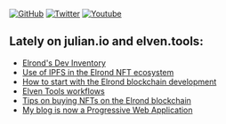 <a href="https://github.com/juliancwirko"><img src="https://img.shields.io/github/followers/juliancwirko?style=social" alt="GitHub" /></a>
<a href="https://twitter.com/JulianCwirko"><img src="https://img.shields.io/twitter/follow/juliancwirko?style=social" alt="Twitter" /></a>
<a href="https://www.youtube.com/channel/UCaj-mgcY9CWbLdZsC5Gt00g"><img src="https://img.shields.io/youtube/channel/views/UCaj-mgcY9CWbLdZsC5Gt00g?style=social" alt="Youtube" /></a>

## Lately on julian.io and elven.tools:

- [Elrond's Dev Inventory](https://elrond-dev-guild.gitbook.io/scrolls/introduction/elrond-dev-inventory)
- [Use of IPFS in the Elrond NFT ecosystem](https://www.elven.tools/docs/use-of-ipfs-in-the-elrond-nft-ecosystem.html)
- [How to start with the Elrond blockchain development](https://www.julian.io/articles/how-to-start-with-elrond.html)
- [Elven Tools workflows](https://www.elven.tools/docs/elven-tools-workflows.html)
- [Tips on buying NFTs on the Elrond blockchain](https://www.elven.tools/docs/tips-on-buying-nfts-on-the-elrond-blockchain.html)
- [My blog is now a Progressive Web Application](https://www.julian.io/articles/pwa.html)
